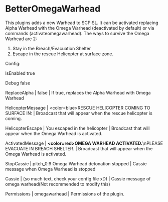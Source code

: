 # BetterOmegaWarhead

This plugins adds a new Warhead to SCP:SL. It can be activated replacing Alpha Warhead with the Omega Warhead (deactivated by default) or via commands (activateomegawarhead). The ways to survive the Omega Warhead are 2:
1. Stay in the Breach/Evacuation Shelter 
2. Escape in the rescue Helicopter at surface zone.


Config:

IsEnabled  true

Debug  false

ReplaceAlpha | false | If true, replaces the Alpha Warhead with Omega Warhead

HelicopterMessage | <color=blue>RESCUE HELICOPTER COMING TO SURFACE IN:</color> | Broadcast that will appear when the rescue helicopter is coming.

HelicopterEscape | You escaped in the helicopter | Broadcast that will appear when the Omega Warhead is activated.

ActivatedMessage | <b><color=red>OMEGA WARHEAD ACTIVATED.</color></b>\nPLEASE EVACUATE IN BREACH SHELTER. | Broadcast that will appear when the Omega Warhead is activated.

StopCassie | pitch_0.9 Omega Warhead detonation stopped | Cassie message when Omega Warhead is stopped

Cassie | (so much text, check your config file xD) | Cassie message of omega warhead(Not recommended to modify this)

Permissions | omegawarhead | Permissions of the plugin.
